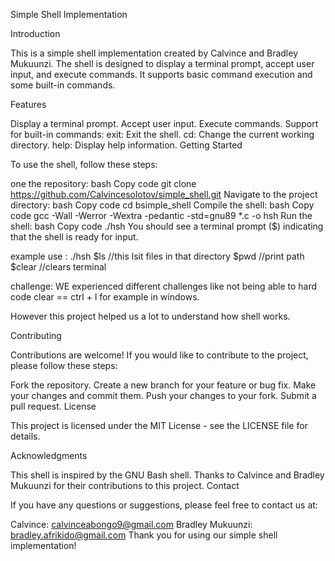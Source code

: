 Simple Shell Implementation

Introduction

This is a simple shell implementation created by Calvince and Bradley Mukuunzi. The shell is designed to display a terminal prompt, accept user input, and execute commands. It supports basic command execution and some built-in commands.

Features

Display a terminal prompt.
Accept user input.
Execute commands.
Support for built-in commands:
exit: Exit the shell.
cd: Change the current working directory.
help: Display help information.
Getting Started

To use the shell, follow these steps:

one the repository:
bash
Copy code
git clone https://github.com/Calvincesolotov/simple_shell.git
Navigate to the project directory:
bash
Copy code
cd bsimple_shell
Compile the shell:
bash
Copy code
gcc -Wall -Werror -Wextra -pedantic -std=gnu89 *.c -o hsh
Run the shell:
bash
Copy code
./hsh
You should see a terminal prompt ($) indicating that the shell is ready for input.

example use :
./hsh
$ls  //this lsit files in that directory
$pwd //print path
$clear //clears terminal

challenge:
WE experienced different challenges like not being able to hard code clear == ctrl + l for example in windows.

However this project helped us a lot to understand how shell works.

Contributing

Contributions are welcome! If you would like to contribute to the project, please follow these steps:

Fork the repository.
Create a new branch for your feature or bug fix.
Make your changes and commit them.
Push your changes to your fork.
Submit a pull request.
License

This project is licensed under the MIT License - see the LICENSE file for details.

Acknowledgments

This shell is inspired by the GNU Bash shell.
Thanks to Calvince and Bradley Mukuunzi for their contributions to this project.
Contact

If you have any questions or suggestions, please feel free to contact us at:

Calvince: calvinceabongo9@gmail.com
Bradley Mukuunzi: bradley.afrikido@gmail.com
Thank you for using our simple shell implementation!

